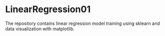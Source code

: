 # LinearRegression01
The repository contains linear regression model training using sklearn and data visualization with matplotlib.
